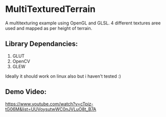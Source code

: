 MultiTexturedTerrain
====================
A multitexturing example using OpenGL and GLSL. 4 different textures aree used and mapped as per height of terrain.

Library Dependancies:
---------------------
1. GLUT
2. OpenCV
3. GLEW

Ideally it should work on linux also but i haven't tested :)

Demo Video:
-----------------
https://www.youtube.com/watch?v=cTpiz-tG06M&list=UUVoysutwWC0nJVLuO8t_B7A